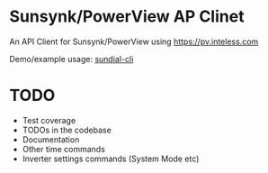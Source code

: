# Sunsynk/PowerView AP Clinet

An API Client for Sunsynk/PowerView using https://pv.inteless.com

Demo/example usage: [sundial-cli](https://github.com/paul-ridgway/sundial-cli)

# TODO
- Test coverage
- TODOs in the codebase
- Documentation
- Other time commands
- Inverter settings commands (System Mode etc)


